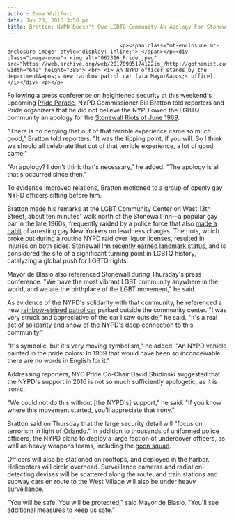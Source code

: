 ```yaml
---
author: Emma Whitford
date: Jun 23, 2016 3:50 pm
title: Bratton: NYPD Doesn't Owe LGBTQ Community An Apology For Stonewall Riots
---
```


	
										<p><span class="mt-enclosure mt-enclosure-image" style="display: inline;"> </span></p><div class="image-none"> <img alt="062316_Pride.jpeg" src="https://web.archive.org/web/20170905174122im_/http://gothamist.com/attachments/nyc_ewhitford/062316_Pride.jpeg" width="640" height="385"> <br> <i> An NYPD officer stands by the department&apos;s new rainbow patrol car (via Mayor&apos;s office). </i></div> <p></p>

<p>Following a press conference on heightened security at this weekend&apos;s upcoming <a href="https://web.archive.org/web/20170905174122/http://gothamist.com/2015/06/29/gay_pride_parade_nyc_2015.php">Pride Parade</a>, NYPD Commissioner Bill Bratton told reporters and Pride organizers that he did not believe the NYPD owed the LGBTQ community an apology for the <a href="https://web.archive.org/web/20170905174122/http://www.britannica.com/event/Stonewall-riots">Stonewall Riots of June 1969</a>. </p>

<p>&quot;There is no denying that out of that terrible experience came so much good,&quot; Bratton told reporters. &quot;It was the tipping point, if you will. So I think we should all celebrate that out of that terrible experience, a lot of good came.&quot; </p>

<p>&quot;An apology? I don&apos;t think that&apos;s necessary,&quot; he added. &quot;The apology is all that&apos;s occurred since then.&quot; </p>

<p>To evidence improved relations, Bratton motioned to a group of openly gay NYPD officers sitting before him. </p>

<p>Bratton made his remarks at the LGBT Community Center on West 13th Street, about ten minutes&apos; walk north of the Stonewall Inn&#x2014;a popular gay bar in the late 1960s, frequently raided by a police force that also <a href="https://web.archive.org/web/20170905174122/http://nypost.com/2014/05/03/why-nycs-gay-bars-thrived-because-of-the-mob/">made a habit</a> of arresting gay New Yorkers on lewdness charges. The riots, which broke out during a routine NYPD raid over liquor licenses, resulted in injuries on both sides. Stonewall Inn <a href="https://web.archive.org/web/20170905174122/http://gothamist.com/2015/06/23/stonewall_inn_will_become_permanent.php">recently earned landmark status</a>, and is considered the site of a significant turning point in LGBTQ history, catalyzing a global push for LGBTQ rights. </p>

<p>Mayor de Blasio also referenced Stonewall during Thursday&apos;s press conference. &quot;We have the most vibrant LGBT community anywhere in the world, and we are the birthplace of the LGBT movement,&quot; he said. </p>

<p>As evidence of the NYPD&apos;s solidarity with that community, he referenced a new <a href="https://web.archive.org/web/20170905174122/http://gothamist.com/2016/06/23/nypd_shows_lgbt_pride_with_rainbow.php">rainbow-striped patrol car</a> parked outside the community center. &quot;I was very struck and appreciative of the car I saw outside,&quot; he said. &quot;It&apos;s a real act of solidarity and show of the NYPD&apos;s deep connection to this community.&quot; </p>

<p>&quot;It&apos;s symbolic, but it&apos;s very moving symbolism,&quot; he added. &quot;An NYPD vehicle painted in the pride colors: In 1969 that would have been so inconceivable; there are no words in English for it.&quot; </p>

<p>Addressing reporters, NYC Pride Co-Chair David Studinski suggested that the NYPD&apos;s support in 2016 is not so much sufficiently apologetic, as it is ironic. </p>

<p>&quot;We could not do this without [the NYPD&apos;s] support,&quot; he said. &quot;If you know where this movement started, you&apos;ll appreciate that irony.&quot; </p>

<p>Bratton said on Thursday that the large security detail will &quot;focus on terrorism in light of <a href="https://web.archive.org/web/20170905174122/http://gothamist.com/2015/06/23/stonewall_inn_will_become_permanent.php">Orlando</a>.&quot; In addition to thousands of uniformed police officers, the NYPD plans to deploy a large faction of undercover officers, as well as heavy weapons teams, including the <a href="https://web.archive.org/web/20170905174122/http://gothamist.com/2015/12/17/bratton_nypd_protest_unit.php">goon squad</a>. </p>

<p>Officers will also be stationed on rooftops, and deployed in the harbor. Helicopters will circle overhead. Surveillance cameras and radiation-detecting devises will be scattered along the route, and train stations and subway cars en route to the West Village will also be under heavy surveillance. </p>

<p>&quot;You will be safe. You will be protected,&quot; said Mayor de Blasio. &quot;You&apos;ll see additional measures to keep us safe.&quot;</p>					
										
									
				